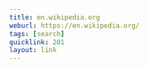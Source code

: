 ```yaml
---
title: en.wikipedia.org
weburl: https://en.wikipedia.org/
tags: [search]
quicklink: 201
layout: link
---
```

